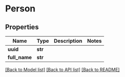 # Person

## Properties
Name | Type | Description | Notes
------------ | ------------- | ------------- | -------------
**uuid** | **str** |  | 
**full_name** | **str** |  | 

[[Back to Model list]](../README.md#documentation-for-models) [[Back to API list]](../README.md#documentation-for-api-endpoints) [[Back to README]](../README.md)

